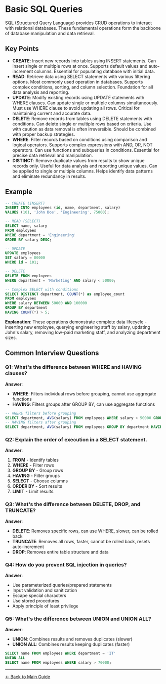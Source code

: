 # Basic SQL Queries

SQL (Structured Query Language) provides CRUD operations to interact with relational databases. These fundamental operations form the backbone of database manipulation and data retrieval.

## Key Points

- **CREATE**: Insert new records into tables using INSERT statements. Can insert single or multiple rows at once. Supports default values and auto-increment columns. Essential for populating database with initial data.
- **READ**: Retrieve data using SELECT statements with various filtering options. Most commonly used operation in databases. Supports complex conditions, sorting, and column selection. Foundation for all data analysis and reporting.
- **UPDATE**: Modify existing records using UPDATE statements with WHERE clauses. Can update single or multiple columns simultaneously. Must use WHERE clause to avoid updating all rows. Critical for maintaining current and accurate data.
- **DELETE**: Remove records from tables using DELETE statements with conditions. Can delete single or multiple rows based on criteria. Use with caution as data removal is often irreversible. Should be combined with proper backup strategies.
- **WHERE**: Filter records based on conditions using comparison and logical operators. Supports complex expressions with AND, OR, NOT operators. Can use functions and subqueries in conditions. Essential for precise data retrieval and manipulation.
- **DISTINCT**: Remove duplicate values from results to show unique records only. Useful for data analysis and reporting unique values. Can be applied to single or multiple columns. Helps identify data patterns and eliminate redundancy in results.

## Example

```sql
-- CREATE (INSERT)
INSERT INTO employees (id, name, department, salary)
VALUES (101, 'John Doe', 'Engineering', 75000);

-- READ (SELECT)
SELECT name, salary 
FROM employees 
WHERE department = 'Engineering' 
ORDER BY salary DESC;

-- UPDATE
UPDATE employees 
SET salary = 80000 
WHERE id = 101;

-- DELETE
DELETE FROM employees 
WHERE department = 'Marketing' AND salary < 50000;

-- Complex SELECT with conditions
SELECT DISTINCT department, COUNT(*) as employee_count
FROM employees 
WHERE salary BETWEEN 50000 AND 100000
GROUP BY department
HAVING COUNT(*) > 5;
```

**Explanation**: These operations demonstrate complete data lifecycle - inserting new employee, querying engineering staff by salary, updating John's salary, removing low-paid marketing staff, and analyzing department sizes.

## Common Interview Questions

### Q1: What's the difference between WHERE and HAVING clauses?
**Answer**: 
- **WHERE**: Filters individual rows before grouping, cannot use aggregate functions
- **HAVING**: Filters groups after GROUP BY, can use aggregate functions
```sql
-- WHERE filters before grouping
SELECT department, AVG(salary) FROM employees WHERE salary > 50000 GROUP BY department;
-- HAVING filters after grouping  
SELECT department, AVG(salary) FROM employees GROUP BY department HAVING AVG(salary) > 60000;
```

### Q2: Explain the order of execution in a SELECT statement.
**Answer**: 
1. **FROM** - Identify tables
2. **WHERE** - Filter rows
3. **GROUP BY** - Group rows
4. **HAVING** - Filter groups
5. **SELECT** - Choose columns
6. **ORDER BY** - Sort results
7. **LIMIT** - Limit results

### Q3: What's the difference between DELETE, DROP, and TRUNCATE?
**Answer**:
- **DELETE**: Removes specific rows, can use WHERE, slower, can be rolled back
- **TRUNCATE**: Removes all rows, faster, cannot be rolled back, resets auto-increment
- **DROP**: Removes entire table structure and data

### Q4: How do you prevent SQL injection in queries?
**Answer**: 
- Use parameterized queries/prepared statements
- Input validation and sanitization
- Escape special characters
- Use stored procedures
- Apply principle of least privilege

### Q5: What's the difference between UNION and UNION ALL?
**Answer**:
- **UNION**: Combines results and removes duplicates (slower)
- **UNION ALL**: Combines results keeping duplicates (faster)
```sql
SELECT name FROM employees WHERE department = 'IT'
UNION ALL
SELECT name FROM employees WHERE salary > 70000;
```

---
[← Back to Main Guide](./README.md)
